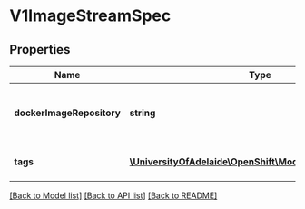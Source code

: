 # V1ImageStreamSpec

## Properties
Name | Type | Description | Notes
------------ | ------------- | ------------- | -------------
**dockerImageRepository** | **string** | DockerImageRepository is optional, if specified this stream is backed by a Docker repository on this server | [optional] 
**tags** | [**\UniversityOfAdelaide\OpenShift\Model\V1TagReference[]**](V1TagReference.md) | Tags map arbitrary string values to specific image locators | [optional] 

[[Back to Model list]](../README.md#documentation-for-models) [[Back to API list]](../README.md#documentation-for-api-endpoints) [[Back to README]](../README.md)


